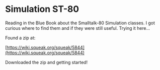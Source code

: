 # Simulation ST-80

Reading in the Blue Book about the Smalltalk-80 Simulation classes. I got curious where to find them and if they were still useful. Trying it here... 

Found a zip at: 

[https://wiki.squeak.org/squeak/5844](https://wiki.squeak.org/squeak/5844)

Downloaded the zip and getting started!


